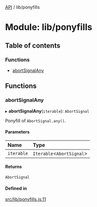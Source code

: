 [API](../README.md) / lib/ponyfills

# Module: lib/ponyfills

## Table of contents

### Functions

- [abortSignalAny](lib_ponyfills.md#abortsignalany)

## Functions

### abortSignalAny

▸ **abortSignalAny**(`iterable`): `AbortSignal`

Ponyfill of `AbortSignal.any()`.

[0]: https://developer.mozilla.org/en-US/docs/Web/API/AbortSignal/any_static

#### Parameters

| Name | Type |
| :------ | :------ |
| `iterable` | `Iterable`\<`AbortSignal`\> |

#### Returns

`AbortSignal`

#### Defined in

[src/lib/ponyfills.js:11](https://github.com/digidem/mapeo-core-next/blob/53dc843a45bb963f7a880f5f7973107d5b1fb99c/src/lib/ponyfills.js#L11)
